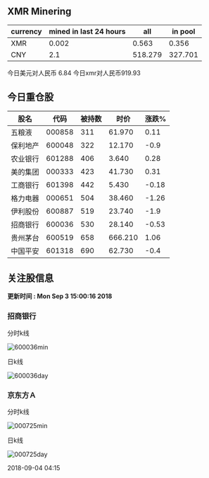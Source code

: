 ## XMR Minering

|currency|mined in last 24 hours|all|in pool|
|---|---|---|---|
|XMR|0.002|0.563|0.356|
|CNY|2.1|518.279|327.701|

今日美元对人民币 6.84	今日xmr对人民币919.93


## 今日重仓股 

|股名|代码|被持数|时价|涨跌%|
|---|---|---|---|---|
|五粮液|000858|311|61.970|0.11|
|保利地产|600048|322|12.170|-0.9|
|农业银行|601288|406|3.640|0.28|
|美的集团|000333|423|41.730|0.31|
|工商银行|601398|442|5.430|-0.18|
|格力电器|000651|504|38.460|-1.26|
|伊利股份|600887|519|23.740|-1.9|
|招商银行|600036|530|28.140|-0.53|
|贵州茅台|600519|658|666.210|1.06|
|中国平安|601318|690|62.730|-0.4|

## 关注股信息
**更新时间 : Mon Sep  3 15:00:16 2018**
### 招商银行 
分时k线

![600036min](http://image.sinajs.cn/newchart/min/n/sh600036.gif)

日k线

![600036day](http://image.sinajs.cn/newchart/daily/n/sh600036.gif)

### 京东方Ａ 
分时k线

![000725min](http://image.sinajs.cn/newchart/min/n/sz000725.gif)

日k线

![000725day](http://image.sinajs.cn/newchart/daily/n/sz000725.gif)

2018-09-04 04:15